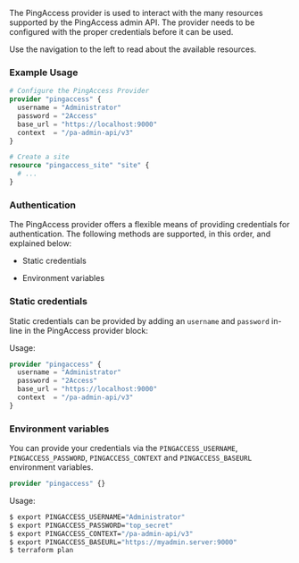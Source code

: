 The PingAccess provider is used to interact with the many resources supported by the PingAccess admin API. The provider needs to be configured with the proper credentials before it can be used.

Use the navigation to the left to read about the available resources.


### Example Usage
```terraform
# Configure the PingAccess Provider
provider "pingaccess" {
  username = "Administrator"
  password = "2Access"
  base_url = "https://localhost:9000"
  context  = "/pa-admin-api/v3"
}

# Create a site
resource "pingaccess_site" "site" {
  # ...
}
```

### Authentication

The PingAccess provider offers a flexible means of providing credentials for authentication. The following methods are supported, in this order, and explained below:

- Static credentials

- Environment variables

### Static credentials
Static credentials can be provided by adding an `username` and `password` in-line in the PingAccess provider block:

Usage:
```terraform
provider "pingaccess" {
  username = "Administrator"
  password = "2Access"
  base_url = "https://localhost:9000"
  context  = "/pa-admin-api/v3"
}
```

### Environment variables
You can provide your credentials via the `PINGACCESS_USERNAME`, `PINGACCESS_PASSWORD`, `PINGACCESS_CONTEXT` and `PINGACCESS_BASEURL` environment variables. 

```terraform
provider "pingaccess" {}
```

Usage:
```bash
$ export PINGACCESS_USERNAME="Administrator"
$ export PINGACCESS_PASSWORD="top_secret"
$ export PINGACCESS_CONTEXT="/pa-admin-api/v3"
$ export PINGACCESS_BASEURL="https://myadmin.server:9000"
$ terraform plan
```
